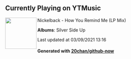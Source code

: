 ## Currently Playing on YTMusic

[<img align="left" width="100" src="https://lh3.googleusercontent.com/KC2tDiFdec41kaIEy0hD0BGaNbcFX6dqmz-bJKs9miDv0zGaEtbTc0x5TRStshVO8Ep_6T8mmyyJaXGbFg">](https://music.youtube.com/watch?v=vkvrbbtnp6s)

Nickelback - How You Remind Me (LP Mix)

**Albums**: Silver Side Up

Last updated at 03/09/2021 13:16

#### Generated with [20chan/github-now](https://github.com/20chan/github-now)


<!--
**20chan/20chan** is a ✨ _special_ ✨ repository because its `README.md` (this file) appears on your GitHub profile.

Here are some ideas to get you started:

- 🔭 I’m currently working on ...
- 🌱 I’m currently learning ...
- 👯 I’m looking to collaborate on ...
- 🤔 I’m looking for help with ...
- 💬 Ask me about ...
- 📫 How to reach me: ...
- 😄 Pronouns: ...
- ⚡ Fun fact: ...
-->
